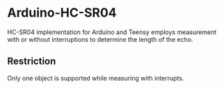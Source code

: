 # Arduino-HC-SR04
HC-SR04 implementation for Arduino and Teensy employs measurement with or without interruptions to determine the length of the echo.
## Restriction
Only one object is supported while measuring with interrupts. 